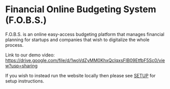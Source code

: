 # Financial Online Budgeting System (F.O.B.S.)

F.O.B.S. is an online easy-access budgeting platform that manages financial planning for startups and companies that wish to digitalize the whole process.

Link to our demo video:
https://drive.google.com/file/d/1woVdZyMM0KhxQcIqxsFIB09EtfbF5Sc0/view?usp=sharing

If you wish to instead run the website locally then please see [SETUP](SETUP.md) for setup instructions.

